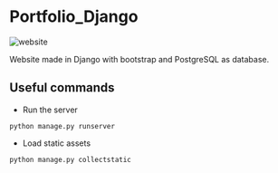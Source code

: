 # Portfolio_Django
 ![website](https://user-images.githubusercontent.com/36500094/155758766-2404265c-4f91-4550-adf7-affc448a8a99.png)

Website made in Django with bootstrap and PostgreSQL as database.
## Useful commands
- Run the server
```
python manage.py runserver
```
- Load static assets
```
python manage.py collectstatic
```
